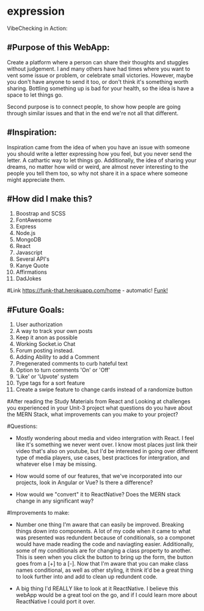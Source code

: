 # expression
VibeChecking in Action:

#Purpose of this WebApp: 
-----------------------------------------------------------------------

Create a platform where a person can share their thoughts and stuggles without judgement. I and many others have had times where you want to vent some issue or problem, or celebrate small victories. However, maybe you don't have anyone to send it too, or don't think it's something worth sharing. Bottling something up is bad for your health, so the idea is have a space to let things go. 

Second purpose is to connect people, to show how people are going through similar issues and that in the end we're not all that different. 


#Inspiration:
-----------------------------------------------------------------------

Inspiration came from the idea of when you have an issue with someone you should write a letter expressing how you feel, but you never send the letter. A cathartic way to let things go. Additionally, the idea of sharing your dreams, no matter how wild  or weird, are almost never interesting to the people you tell them too, so why not share it in a space where someone might appreciate them. 

#How did I make this?
-----------------------------------------------------------------------
1. Boostrap and SCSS
1. FontAwesome
1. Express
1. Node.js
1. MongoDB
1. React
1. Javascript
1. Several API's
  1. Kanye Quote
  1. Affirmations
  1. DadJokes


#Link
https://funk-that.herokuapp.com/home - automatic!
[Funk!](https://funk-that.herokuapp.com/home)


#Future Goals:
-----------------------------------------------------------------------
1. User authorization
  1. A way to track your own posts
  1. Keep it anon as possible
1. Working Socket.io Chat
  1. Forum posting instead.
1. Adding Ability to add a Comment
  1. Pregenerated comments to curb hateful text
  1. Option to turn comments 'On' or 'Off'
1. 'Like' or 'Upvote' system
1. Type tags for a sort feature
1. Create a swipe feature to change cards instead of a randomize button


#After reading the Study Materials from React and Looking at challenges you experienced in your Unit-3 project what questions do you have about the MERN Stack, what improvements can you make to your project? 

#Questions:
* Mostly wondering about media and video intergration with React. I feel like it's something we never went over. I know most places just link their video that's also on youtube, but I'd be interested in going over different type of media players, use cases, best practices for intergration, and whatever else I may be missing. 

* How would some of our features, that we've incorporated into our projects, look in Angular or Vue? Is there a difference? 

* How would we "convert" it to ReactNative? Does the MERN stack change in any significant way?



#Improvements to make:

* Number one thing I'm aware that can easily be improved. Breaking things down into components.  A lot of my code when it came to what was presented was redundent because of conditionals, so a componet would have made reading the code and naviagting easier. Additionally, some of my conditionals are for changing a class property to another. This is seen when you click the button to bring up the form, the button goes from a [+] to a [-]. Now that I'm aware that you can make class names conditional, as well as other styling, it think it'd be a great thing to look further into and add to clean up redundent code. 

* A big thing I'd REALLY like to look at it ReactNative. I believe this webApp would be a great tool on the go, and if I could learn more about ReactNative I could port it over. 




